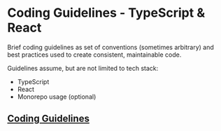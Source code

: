 # Coding Guidelines - TypeScript & React

Brief coding guidelines as set of conventions (sometimes arbitrary) and best practices used to create consistent, maintainable code.

Guidelines assume, but are not limited to tech stack:

- TypeScript
- React
- Monorepo usage (optional)

## [Coding Guidelines](./coding-guidelines.md)
